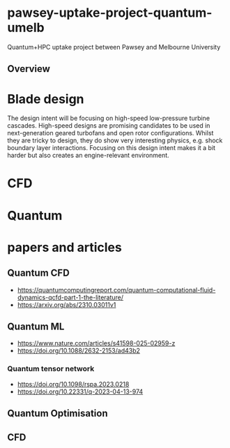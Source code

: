 # pawsey-uptake-project-quantum-umelb
Quantum+HPC uptake project between Pawsey and Melbourne University

## Overview

# Blade design

The design intent will be focusing on high-speed low-pressure turbine cascades.
High-speed designs are promising candidates to be used in next-generation geared turbofans and open rotor configurations.
Whilst they are tricky to design, they do show very interesting physics, e.g. shock boundary layer interactions.
Focusing on this design intent makes it a bit harder but also creates an engine-relevant environment.

# CFD

# Quantum

# papers and articles

## Quantum CFD

* https://quantumcomputingreport.com/quantum-computational-fluid-dynamics-qcfd-part-1-the-literature/
* https://arxiv.org/abs/2310.03011v1

## Quantum ML

* https://www.nature.com/articles/s41598-025-02959-z
* https://doi.org/10.1088/2632-2153/ad43b2

### Quantum tensor network

* https://doi.org/10.1098/rspa.2023.0218
* https://doi.org/10.22331/q-2023-04-13-974

## Quantum Optimisation

## CFD



